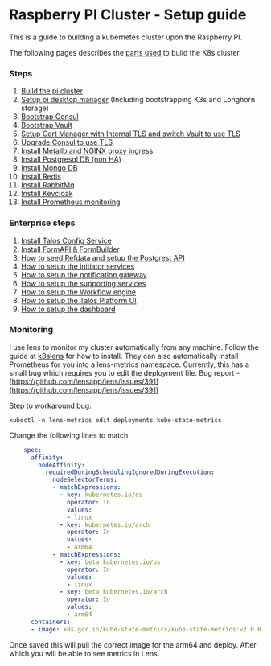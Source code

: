 # Raspberry PI Cluster - Setup guide

This is a guide to building a kubernetes cluster upon the Raspberry PI.


The following pages describes the [parts used](parts_list.md) to build the K8s cluster.

### Steps

1. [Build the pi cluster](build_the_pi.md)
2. [Setup pi desktop manager](pi_desktop.md) (Including bootstrapping K3s and Longhorn storage)
3. [Bootstrap Consul](consul_bootstrap.md)
4. [Bootstrap Vault](vault_bootstrap.md)
5. [Setup Cert Manager with Internal TLS and switch Vault to use TLS](cert_manager_bootstrap.md)
6. [Upgrade Consul to use TLS](upgrade_consul_to_tls.md)
7. [Install Metallb and NGINX proxy ingress](nginx.md)
8. [Install Postgresql DB (non HA)](postgresql.md)
9. [Install Mongo DB](mongodb.md)
10. [Install Redis](redis.md)
11. [Install RabbitMq](rabbitmq.md)
12. [Install Keycloak](keycloak.md)
13. [Install Prometheus monitoring](prometheous.md)


### Enterprise steps

1. [Install Talos Config Service](talos_config.md)
2. [Install FormAPI & FormBuilder](form_services.md)
3. [How to seed Refdata and setup the Postgrest API](refdata.md)
4. [How to setup the initiator services](initiator_services.md)
5. [How to setup the notification gateway](notification_gateway.md)
6. [How to setup the supporting services](supporting_services.md)
7. [How to setup the Workflow engine](talos_engine.md)
8. [How to setup the Talos Platform UI](talos_ui.md)
9. [How to setup the dashboard]()


### Monitoring

I use lens to monitor my cluster automatically from any machine. Follow the guide at [k8slens](https://k8slens.dev/)
for how to install. They can also automatically install Prometheus for you into a lens-metrics namespace. 
Currently, this has a small bug which requires you to edit the deployment file.
Bug report - [https://github.com/lensapp/lens/issues/391](https://github.com/lensapp/lens/issues/391)


Step to workaround bug:

`kubectl -n lens-metrics edit deployments kube-state-metrics`

Change the following lines to match

```yaml
    spec:
      affinity:
        nodeAffinity:
          requiredDuringSchedulingIgnoredDuringExecution:
            nodeSelectorTerms:
            - matchExpressions:
              - key: kubernetes.io/os
                operator: In
                values:
                - linux
              - key: kubernetes.io/arch
                operator: In
                values:
                - arm64
            - matchExpressions:
              - key: beta.kubernetes.io/os
                operator: In
                values:
                - linux
              - key: beta.kubernetes.io/arch
                operator: In
                values:
                - arm64
      containers:
      - image: k8s.gcr.io/kube-state-metrics/kube-state-metrics:v2.0.0-alpha.3
```

Once saved this will pull the correct image for the arm64 and deploy. After which you will be able to see metrics in Lens.


